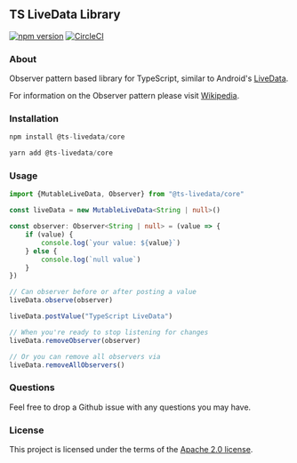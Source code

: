 ## TS LiveData Library
[![npm version](https://badge.fury.io/js/%40ts-livedata%2Fcore.svg)](https://badge.fury.io/js/%40ts-livedata%2Fcore)
[![CircleCI](https://img.shields.io/circleci/project/github/BrendanOswego/ts-livedata/master.svg)](https://circleci.com/gh/BrendanOswego/ts-livedata/tree/master)

### About
Observer pattern based library for TypeScript, similar to Android's [LiveData](https://developer.android.com/topic/libraries/architecture/livedata).

For information on the Observer pattern please visit [Wikipedia](https://en.wikipedia.org/wiki/Observer_pattern#:~:text=The%20observer%20pattern%20is%20a,calling%20one%20of%20their%20methods.).

### Installation
```javascript
npm install @ts-livedata/core
```

```javascript
yarn add @ts-livedata/core
```

### Usage
```typescript
import {MutableLiveData, Observer} from "@ts-livedata/core"

const liveData = new MutableLiveData<String | null>()

const observer: Observer<String | null> = (value => {
    if (value) {
        console.log(`your value: ${value}`)
    } else {
        console.log(`null value`)
    }
})

// Can observer before or after posting a value
liveData.observe(observer)

liveData.postValue("TypeScript LiveData")

// When you're ready to stop listening for changes
liveData.removeObserver(observer)

// Or you can remove all observers via
liveData.removeAllObservers()
```

### Questions
Feel free to drop a Github issue with any questions you may have.

### License
This project is licensed under the terms of the [Apache 2.0 license](https://www.apache.org/licenses/LICENSE-2.0).